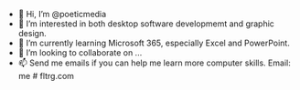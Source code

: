 - 👋 Hi, I’m @poeticmedia
- 👀 I’m interested in both desktop software developmemt and graphic design.
- 🌱 I’m currently learning Microsoft 365, especially Excel and PowerPoint.
- 💞️ I’m looking to collaborate on ...
- 📫 Send me emails if you can help me learn more computer skills. Email: me # fltrg.com

<!---
poeticmedia/poeticmedia is a ✨ special ✨ repository because its `README.md` (this file) appears on your GitHub profile.
You can click the Preview link to take a look at your changes.
--->
